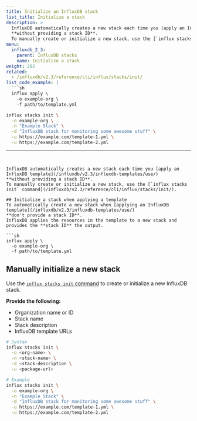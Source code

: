 ```yaml
---
title: Initialize an InfluxDB stack
list_title: Initialize a stack
description: >
  InfluxDB automatically creates a new stack each time you [apply an InfluxDB template](/influxdb/v2.3/influxdb-templates/use/)
  **without providing a stack ID**.
  To manually create or initialize a new stack, use the [`influx stacks init` command](/influxdb/v2.3/reference/cli/influx/stacks/init/).
menu:
  influxdb_2_3:
    parent: InfluxDB stacks
    name: Initialize a stack
weight: 202
related:
  - /influxdb/v2.3/reference/cli/influx/stacks/init/
list_code_example: |
  ```sh
  influx apply \
    -o example-org \
    -f path/to/template.yml
  ```
  ```sh
  influx stacks init \
    -o example-org \
    -n "Example Stack" \
    -d "InfluxDB stack for monitoring some awesome stuff" \
    -u https://example.com/template-1.yml \
    -u https://example.com/template-2.yml
  ```
---
```


InfluxDB automatically creates a new stack each time you [apply an InfluxDB template](/influxdb/v2.3/influxdb-templates/use/)
**without providing a stack ID**.
To manually create or initialize a new stack, use the [`influx stacks init` command](/influxdb/v2.3/reference/cli/influx/stacks/init/).

## Initialize a stack when applying a template
To automatically create a new stack when [applying an InfluxDB template](/influxdb/v2.3/influxdb-templates/use/)
**don't provide a stack ID**.
InfluxDB applies the resources in the template to a new stack and provides the **stack ID** the output.

```sh
influx apply \
  -o example-org \
  -f path/to/template.yml
```

## Manually initialize a new stack
Use the [`influx stacks init` command](/influxdb/v2.3/reference/cli/influx/stacks/init/)
to create or initialize a new InfluxDB stack.

**Provide the following:**

- Organization name or ID
- Stack name
- Stack description
- InfluxDB template URLs

<!-- -->
```sh
# Syntax
influx stacks init \
  -o <org-name> \
  -n <stack-name> \
  -d <stack-description \
  -u <package-url>

# Example
influx stacks init \
  -o example-org \
  -n "Example Stack" \
  -d "InfluxDB stack for monitoring some awesome stuff" \
  -u https://example.com/template-1.yml \
  -u https://example.com/template-2.yml
```
